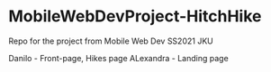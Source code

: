 # MobileWebDevProject-HitchHike
Repo for the project from Mobile Web Dev SS2021 JKU

Danilo - Front-page, Hikes page
ALexandra - Landing page
